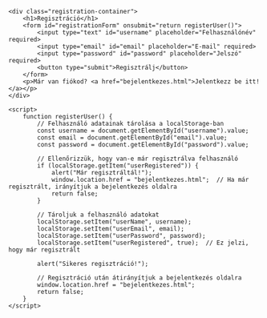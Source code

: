 <!DOCTYPE html>
<html lang="hu">
<head>
    <meta charset="UTF-8">
    <meta name="viewport" content="width=device-width, initial-scale=1.0">
    <title>Regisztráció</title>
    <link rel="stylesheet" href="regisztraciocss.css"> <!-- Itt hivatkozunk a CSS fájlra -->
</head>
<body>

    <div class="registration-container">
        <h1>Regisztráció</h1>
        <form id="registrationForm" onsubmit="return registerUser()">
            <input type="text" id="username" placeholder="Felhasználónév" required>
            <input type="email" id="email" placeholder="E-mail" required>
            <input type="password" id="password" placeholder="Jelszó" required>
            <button type="submit">Regisztrálj</button>
        </form>
        <p>Már van fiókod? <a href="bejelentkezes.html">Jelentkezz be itt!</a></p>
    </div>

    <script>
        function registerUser() {
            // Felhasználó adatainak tárolása a localStorage-ban
            const username = document.getElementById("username").value;
            const email = document.getElementById("email").value;
            const password = document.getElementById("password").value;

            // Ellenőrizzük, hogy van-e már regisztrálva felhasználó
            if (localStorage.getItem("userRegistered")) {
                alert("Már regisztráltál!");
                window.location.href = "bejelentkezes.html";  // Ha már regisztrált, irányítjuk a bejelentkezés oldalra
                return false;
            }

            // Tároljuk a felhasználó adatokat
            localStorage.setItem("userName", username);
            localStorage.setItem("userEmail", email);
            localStorage.setItem("userPassword", password);
            localStorage.setItem("userRegistered", true);  // Ez jelzi, hogy már regisztrált

            alert("Sikeres regisztráció!");

            // Regisztráció után átirányítjuk a bejelentkezés oldalra
            window.location.href = "bejelentkezes.html";
            return false;
        }
    </script>

</body>
</html>
